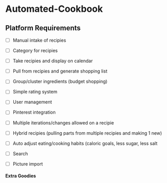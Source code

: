# Automated-Cookbook

## Platform Requirements
- [ ] Manual intake of recipies
- [ ] Category for recipies
- [ ] Take recipies and display on calendar
- [ ] Pull from recipies and generate shopping list
- [ ] Group/cluster ingredients (budget shopping)
- [ ] Simple rating system
- [ ] User management
- [ ] Pinterest integration
- [ ] Multiple iterations/changes allowed on a recipie 
- [ ] Hybrid recipies (pulling parts from multiple recipies and making 1 new)
- [ ] Auto adjust eating/cooking habits (caloric goals, less sugar, less salt
- [ ] Search
- [ ] Picture import


#### Extra Goodies
